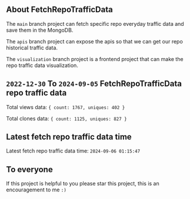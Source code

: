 ## About FetchRepoTrafficData

The `main` branch project can fetch specific repo everyday traffic data and save them in the MongoDB.

The `apis` branch project can expose the apis so that we can get our repo historical traffic data.

The `visualization` branch project is a frontend project that can make the repo traffic data visualization.

## `2022-12-30` To `2024-09-05` FetchRepoTrafficData repo traffic data

Total views data: `{ count: 1767, uniques: 402 }`

Total clones data: `{ count: 1125, uniques: 827 }`

## Latest fetch repo traffic data time

Latest fetch repo traffic data time: `2024-09-06 01:15:47`

## To everyone

If this project is helpful to you please star this project, this is an encouragement to me `:)`



